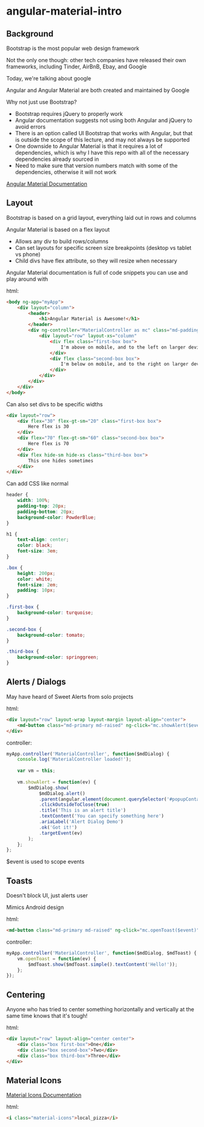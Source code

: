 # angular-material-intro

## Background
Bootstrap is the most popular web design framework

Not the only one though: other tech companies have released their own frameworks, including Tinder, AirBnB, Ebay, and Google

Today, we're talking about google

Angular and Angular Material are both created and maintained by Google

Why not just use Bootstrap?

- Bootstrap requires jQuery to properly work
- Angular documentation suggests not using both Angular and jQuery to avoid errors
- There is an option called UI Bootstrap that works with Angular, but that is outside the scope of this lecture, and may not always be supported
- One downside to Angular Material is that it requires a lot of dependencies, which is why I have this repo with all of the necessary dependencies already sourced in
- Need to make sure that version numbers match with some of the dependencies, otherwise it will not work

[Angular Material Documentation](https://material.angularjs.org/latest/)

## Layout
Bootstrap is based on a grid layout, everything laid out in rows and columns

Angular Material is based on a flex layout

- Allows any div to build rows/columns
- Can set layouts for specific screen size breakpoints (desktop vs tablet vs phone)
- Child divs have flex attribute, so they will resize when necessary

Angular Material documentation is full of code snippets you can use and play around with

html:

```HTML
<body ng-app="myApp">
	<div layout="column">
		<header>
			<h1>Angular Material is Awesome!</h1>
		</header>
		<div ng-controller="MaterialController as mc" class="md-padding">
			<div layout="row" layout-xs="column"
				<div flex class="first-box box">
					I'm above on mobile, and to the left on larger devices
				</div>
				<div flex class="second-box box">
					I'm below on mobile, and to the right on larger devices
				</div>
			</div>
		</div>
	</div>
</body>
```
Can also set divs to be specific widths

```HTML
<div layout="row">
	<div flex="30" flex-gt-sm="20" class="first-box box">
		Here flex is 30
	</div>
	<div flex="70" flex-gt-sm="60" class="second-box box">
		Here flex is 70
	</div>
	<div flex hide-sm hide-xs class="third-box box">
		This one hides sometimes
	</div>
</div>
```
Can add CSS like normal

```CSS
header {
	width: 100%;
	padding-top: 20px;
	padding-bottom: 20px;
	background-color: PowderBlue;
}

h1 {
	text-align: center;
	color: black;
	font-size: 3em;
}

.box {
	height: 200px;
	color: white;
	font-size: 2em;
	padding: 10px;
}

.first-box {
	background-color: turquoise;
}

.second-box {
	background-color: tomato;
}

.third-box {
	background-color: springgreen;
}
```

## Alerts / Dialogs
May have heard of Sweet Alerts from solo projects

html:

```HTML
<div layout="row" layout-wrap layout-margin layout-align="center">
	<md-button class="md-primary md-raised" ng-click="mc.showAlert($event)">Alert Dialog</md-button>
</div>
```

controller:

```JavaScript
myApp.controller('MaterialController', function($mdDialog) {
	console.log('MaterialController loaded!');
	
	var vm = this;
	
	vm.showAlert = function(ev) {
		$mdDialog.show(
			$mdDialog.alert()
			.parent(angular.element(document.querySelector('#popupContainer'))
			.clickOutsideToClose(true)
			.title('This is an alert title')
			.textContent('You can specify something here')
			.ariaLabel('Alert Dialog Demo')
			.ok('Got it!')
			.targetEvent(ev)
		);
	};
};
```

$event is used to scope events

## Toasts
Doesn't block UI, just alerts user

Mimics Android design

html:

```HTML
<md-button class="md-primary md-raised" ng-click="mc.openToast($event)">Show Toast</md-button>
```

controller:

```JavaScript
myApp.controller('MaterialController', function($mdDialog, $mdToast) {
	vm.openToast = function(ev) {
		$mdToast.show($mdToast.simple().textContent('Hello!'));
	};
});
```

## Centering
Anyone who has tried to center something horizontally and vertically at the same time knows that it's tough!

html:

```HTML
<div layout="row" layout-align="center center">
	<div class="box first-box">One</div>
	<div class="box second-box">Two</div>
	<div class="box third-box">Three</div>
</div>
```

## Material Icons
[Material Icons Documentation](https://material.io/icons/)

html:

```HTML
<i class="material-icons">local_pizza</i>
```
